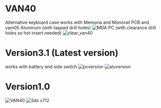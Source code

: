 # VAN40
Alternative keyboard case works with Memoria and Monorail PCB and vam05
Aluminum (with tapped drill holes)
![MDA](https://github.com/user-attachments/assets/16d3830c-02ab-4780-b57f-f8d2f6dc5c73)
PC (with clearance drill holes so hot insert needed)
![clear_van40](https://github.com/user-attachments/assets/412d8054-8d83-4a12-a063-9d29db8eb9f2)

# Version3.1 (Latest version)
works with battery and side switch
![pcversion](https://github.com/user-attachments/assets/83b9e65e-a6a7-4235-a278-530ea7e86b9c)
![aluversion](https://github.com/user-attachments/assets/7478dc77-ccf0-4d15-8e89-6eed27fe1054)


# Version1.0
![VAN40](https://github.com/user-attachments/assets/12210bb6-970c-4954-ae55-ad2d379ec94b)
![3ds v712](https://github.com/user-attachments/assets/6a671490-eec6-490d-973e-f968e55c6d02)
